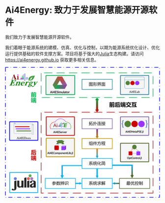 # Ai4Energy: 致力于发展智慧能源开源软件

我们致力于发展智慧能源开源软件。

我们着眼于能源系统的建模、仿真、优化与控制，以期为能源系统优化设计、优化运行提供基础的软件支撑方案。项目将基于强大的[Julia](https://julialang.org/)生态构建。请访问 <https://ai4energy.github.io> 获取更多相关信息。

<div align=center><img src="./framework.png"></div>
